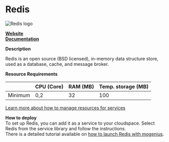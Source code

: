 ﻿---
sidebar_position: 29
---

# Redis

![Redis logo](https://api.mogenius.com/file/id/c82c6465-1a83-4c7c-a874-ab84daa9aaa7)

**[Website](https://redis.io)**  
**[Documentation](https://redis.io/documentation)**  

**Description**

Redis is an open source (BSD licensed), in-memory data structure store, used as a database, cache, and message broker.

**Resource Requirements**

||CPU (Core)|RAM (MB)  |Temp. storage (MB)|
|--|--|--|--|
| Minimum | 0,2 | 32 | 100 |

[Learn more about how to manage resources for services](./../cloud-management/resource-management.md)

**How to deploy**  
To set up Redis, you can add it as a service to your cloudspace. Select Redis from the service library and follow the instructions.  
There is a detailed tutorial available on [how to launch Redis with mogenius](/mogenius/docs/tutorials/how-to-set-up-redis-in-the-cloud.md).